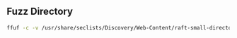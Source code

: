 ## Fuzz Directory
```zsh
ffuf -c -v /usr/share/seclists/Discovery/Web-Content/raft-small-directories.txt -u http://IP{:PORT}/FUZZ -ac
```
